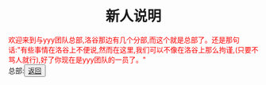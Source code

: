 <html>
		<head>
			<title>xinrenshuoming</title>
						<style type="text/css">
						<!--
								.red{color:#FF0000}
								green{color:#00FF00}
								.purple{color: #FF00FF}
						-->
						</style>
		</head>
		<body>
				<h1><center>新人说明</center></h1>
				<div class="red">欢迎来到与yyy团队总部,洛谷那边有几个分部,而这个就是总部了。还是那句话:"有些事情在洛谷上不便说,然而在这里,我们可以不像在洛谷上那么拘谨,(只要不骂人就行),好了你现在是yyy团队的一员了。"</div>
				<div>总部:<button title="back"><a href="https://zhouningyuan1234.github.io/yyytuandui/">返回</a></button></div>
		</body>
</html>
